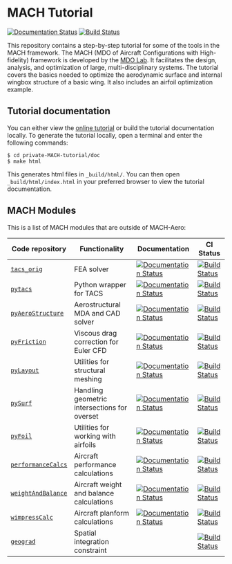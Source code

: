 # MACH Tutorial
[![Documentation Status](https://readthedocs.com/projects/mdolab-mach-tutorial/badge/?version=latest&token=44ed1e89df388729ba6a2241ccadfd494a9863eed89094a8370aa7b63dacf6ae)](https://mdolab-mach-tutorial.readthedocs-hosted.com/en/latest/?badge=latest)
[![Build Status](https://dev.azure.com/mdolab/Private/_apis/build/status/mdolab.private-MACH-tutorial?repoName=mdolab%2Fprivate-MACH-tutorial&branchName=master)](https://dev.azure.com/mdolab/Private/_build/latest?definitionId=39&repoName=mdolab%2Fprivate-MACH-tutorial&branchName=master)

This repository contains a step-by-step tutorial for some of the tools in the MACH framework.
The MACH (MDO of Aircraft Configurations with High-fidelity) framework is developed by the [MDO Lab](http://mdolab.engin.umich.edu).
It facilitates the design, analysis, and optimization of large, multi-disciplinary systems.
The tutorial covers the basics needed to optimize the aerodynamic surface and internal wingbox structure of a basic wing.
It also includes an airfoil optimization example.

## Tutorial documentation
You can either view the [online tutorial](https://mdolab-mach-tutorial.readthedocs-hosted.com) or build the tutorial documentation locally.
To generate the tutorial locally, open a terminal and enter the following commands:

    $ cd private-MACH-tutorial/doc
    $ make html

This generates html files in `_build/html/`. You can then open `_build/html/index.html` in your preferred browser to view the tutorial documentation.

## MACH Modules
This is a list of MACH modules that are outside of MACH-Aero:

| Code repository | Functionality | Documentation | CI Status |
| --------------- | ------------- | ------------- | --------- |
| [`tacs_orig`](https://github.com/mdolab/tacs_orig) | FEA solver | [![Documentation Status](https://readthedocs.com/projects/mdolab-tacs-orig/badge/?version=latest&token=b6b545fc34c508b4255d5cfeeeb5da09a08a4d3be5b71662d9fc709a44c6ecfa)](https://mdolab-tacs-orig.readthedocs-hosted.com/en/latest/?badge=latest) | [![Build Status](https://dev.azure.com/mdolab/Private/_apis/build/status/mdolab.tacs_orig?repoName=mdolab%2Ftacs_orig&branchName=master)](https://dev.azure.com/mdolab/Private/_build/latest?definitionId=22&repoName=mdolab%2Ftacs_orig&branchName=master) |
| [`pytacs`](https://github.com/mdolab/pytacs) | Python wrapper for TACS | [![Documentation Status](https://readthedocs.com/projects/mdolab-pytacs/badge/?version=latest&token=e9368e10f52c289f0e0a3731310a7f86fe5a7fa692a14a3b8afd697405a1a1f7)](https://mdolab-pytacs.readthedocs-hosted.com/en/latest/?badge=latest) | [![Build Status](https://dev.azure.com/mdolab/Private/_apis/build/status/mdolab.pytacs?branchName=master)](https://dev.azure.com/mdolab/Private/_build/latest?definitionId=26&branchName=master) |
| [`pyAeroStructure`](https://github.com/mdolab/pyaerostructure) | Aerostructural MDA and CAD solver | [![Documentation Status](https://readthedocs.com/projects/mdolab-pyaerostructure/badge/?version=latest&token=aac0835e22bd7505d243e8147c7b7cc4d8096db8ca0ed61076f43107e5f53b1a)](https://mdolab-pyaerostructure.readthedocs-hosted.com/en/latest/?badge=latest) | [![Build Status](https://dev.azure.com/mdolab/Private/_apis/build/status/mdolab.pyaerostructure?branchName=master)](https://dev.azure.com/mdolab/Private/_build/latest?definitionId=18&branchName=master) |
| [`pyFriction`](https://github.com/mdolab/pyfriction) | Viscous drag correction for Euler CFD | [![Documentation Status](https://readthedocs.com/projects/mdolab-pyfriction/badge/?version=latest&token=89be28d8073c5dbd7d0237d922f42d13cf5407ce0625500514de7e08ef807a5b)](https://mdolab-pyfriction.readthedocs-hosted.com/en/latest/?badge=latest) | [![Build Status](https://dev.azure.com/mdolab/Private/_apis/build/status/mdolab.pyfriction?repoName=mdolab%2Fpyfriction&branchName=master)](https://dev.azure.com/mdolab/Private/_build/latest?definitionId=8&repoName=mdolab%2Fpyfriction&branchName=master) |
| [`pyLayout`](https://github.com/mdolab/pylayout) | Utilities for structural meshing | [![Documentation Status](https://readthedocs.com/projects/mdolab-pylayout/badge/?version=latest&token=9264a90968d07105f16da312b30a69b35fead9b1e70c604b619959316eb9421b)](https://mdolab-pylayout.readthedocs-hosted.com/en/latest/?badge=latest) | [![Build Status](https://dev.azure.com/mdolab/Private/_apis/build/status/mdolab.pylayout?repoName=mdolab%2Fpylayout&branchName=master)](https://dev.azure.com/mdolab/Private/_build/latest?definitionId=25&repoName=mdolab%2Fpylayout&branchName=master) |
| [`pySurf`](https://github.com/mdolab/pysurf) | Handling geometric intersections for overset | [![Documentation Status](https://readthedocs.com/projects/mdolab-pysurf/badge/?version=latest&token=067843d7a8abdc6f145c3207abe46d4d73bf44ad406656e48b06a15a4cfa37a7)](https://mdolab-pysurf.readthedocs-hosted.com/en/latest/?badge=latest) | [![Build Status](https://dev.azure.com/mdolab/Private/_apis/build/status/mdolab.pysurf?repoName=mdolab%2Fpysurf&branchName=master)](https://dev.azure.com/mdolab/Private/_build/latest?definitionId=36&repoName=mdolab%2Fpysurf&branchName=master) |
| [`pyFoil`](https://github.com/mdolab/pyfoil) | Utilities for working with airfoils | [![Documentation Status](https://readthedocs.com/projects/mdolab-pyfoil/badge/?version=latest&token=cecc9dced1e15350c0f4fe338b0a533062c234a72ec8a4d433122229362c7525)](https://mdolab-pyfoil.readthedocs-hosted.com/en/latest/?badge=latest) | [![Build Status](https://dev.azure.com/mdolab/Private/_apis/build/status/mdolab.pyfoil?repoName=mdolab%2Fpyfoil&branchName=master)](https://dev.azure.com/mdolab/Private/_build/latest?definitionId=28&repoName=mdolab%2Fpyfoil&branchName=master)  |
| [`performanceCalcs`](https://github.com/mdolab/performancecalcs) | Aircraft performance calculations | [![Documentation Status](https://readthedocs.com/projects/mdolab-performancecalcs/badge/?version=latest&token=fff3b2c4a6111440c3f3d2bf9922fcc1041ec968c7e7e0f68fc1379549f30560)](https://mdolab-performancecalcs.readthedocs-hosted.com/en/latest/?badge=latest) | [![Build Status](https://dev.azure.com/mdolab/Private/_apis/build/status/mdolab.performancecalcs?repoName=mdolab%2Fperformancecalcs&branchName=master)](https://dev.azure.com/mdolab/Private/_build/latest?definitionId=12&repoName=mdolab%2Fperformancecalcs&branchName=master) |
| [`weightAndBalance`](https://github.com/mdolab/weightandbalance) | Aircraft weight and balance calculations | [![Documentation Status](https://readthedocs.com/projects/mdolab-weightandbalance/badge/?version=latest&token=b833e975586a615040ecf57a4c94c9f75ed1b58e946e56858ff36343f2f031bc)](https://mdolab-weightandbalance.readthedocs-hosted.com/en/latest/?badge=latest) | [![Build Status](https://dev.azure.com/mdolab/Private/_apis/build/status/mdolab.weightandbalance?branchName=master)](https://dev.azure.com/mdolab/Private/_build/latest?definitionId=15&branchName=master) |
| [`wimpressCalc`](https://github.com/mdolab/wimpresscalc) | Aircraft planform calculations | [![Documentation Status](https://readthedocs.com/projects/mdolab-wimpresscalc/badge/?version=latest&token=453ab545adf92392dc81a2139e92e01b6557b5aef5965d5a55c4f87f08421d70)](https://mdolab-wimpresscalc.readthedocs-hosted.com/en/latest/?badge=latest) | [![Build Status](https://dev.azure.com/mdolab/Private/_apis/build/status/mdolab.wimpresscalc?branchName=master)](https://dev.azure.com/mdolab/Private/_build/latest?definitionId=14&branchName=master) |
| [`geograd`](https://github.com/mdolab/geograd) | Spatial integration constraint |  | [![Build Status](https://dev.azure.com/mdolab/Private/_apis/build/status/mdolab.geograd?repoName=mdolab%2Fgeograd&branchName=master)](https://dev.azure.com/mdolab/Private/_build/latest?definitionId=21&repoName=mdolab%2Fgeograd&branchName=master) |
